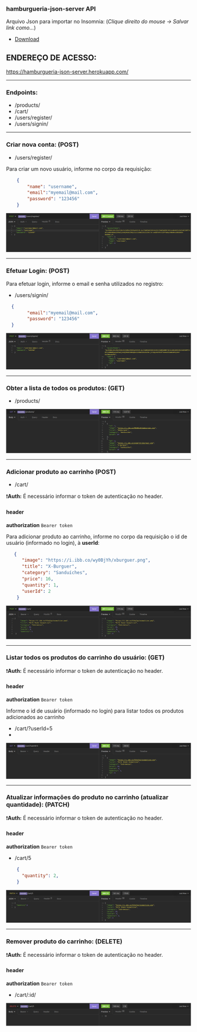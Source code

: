 ### hamburgueria-json-server API

Arquivo Json para importar no Insomnia: (*Clique direito do mouse -> Salvar link como...*)
- [Download](https://github.com/RafaelSchug/burguerkenzieapi/blob/main/assets/Insomnia_KB_API.json)

## ENDEREÇO DE ACESSO:
https://hamburgueria-json-server.herokuapp.com/

- - -

### Endpoints:

- /products/
- /cart/
- /users/register/
- /users/signin/

- - -

### Criar nova conta: (POST)

- /users/register/

Para criar um novo usuário, informe no corpo da requisição:

```json
    {
        "name": "username",
        "email":"myemail@mail.com",
        "password": "123456"
    }
```

![Criar nova conta](/assets/register.png "Criar nova conta")

- - -

### Efetuar Login: (POST)

Para efetuar login, informe o email e senha utilizados no registro:

- /users/signin/

```json
  {
        "email":"myemail@mail.com",
        "password": "123456"
  }
```
![Efetuar login](/assets/signin.png "Efetuar login")

- - -

### Obter a lista de todos os produtos: (GET)

- /products/


![Obter lista de produtos](/assets/products.png "Obter lista de produtos")

- - -

### Adicionar produto ao carrinho (POST)

- /cart/

:exclamation:**Auth:** É necessário informar o token de autenticação no header.

#### header

**authorization** `Bearer token`

Para adicionar produto ao carrinho, informe no corpo da requisição o id de usuário (informado no login), à **userId**:


```json
   {
      "image": "https://i.ibb.co/wy0BjYh/xburguer.png",
      "title": "X-Burguer",
      "category": "Sanduíches",
      "price": 16,
      "quantity": 1,
      "userId": 2
    }
```

![Adicionar produto ao carrinho](/assets/addToCart.png "Adicionar produto ao carrinho")

- - -

### Listar todos os produtos do carrinho do usuário: (GET)

:exclamation:**Auth:** É necessário informar o token de autenticação no header.

#### header

**authorization** `Bearer token`

Informe o id de usuário (informado no login) para listar todos os produtos adicionados ao carrinho

- /cart/?userId=5
- 

![Listar produtos no carrinho](/assets/getCartList.png "Listar produtos no carrinho")

- - -

### Atualizar informações do produto no carrinho (atualizar quantidade): (PATCH)

:exclamation:**Auth:** É necessário informar o token de autenticação no header.

#### header

**authorization** `Bearer token`

- /cart/5

```json
    {
      "quantity": 2,
    }
```

![Atualizar informações do produto no carrinho](/assets/updateCartItem.png "Atualizar informações do produto no carrinho")

- - -

### Remover produto do carrinho: (DELETE)

:exclamation:**Auth:** É necessário informar o token de autenticação no header.

#### header

**authorization** `Bearer token`


- /cart/:id/



![Remoter produto do carrinho](/assets/deleteFromCart.png "Remover produto do carrinho")
  
